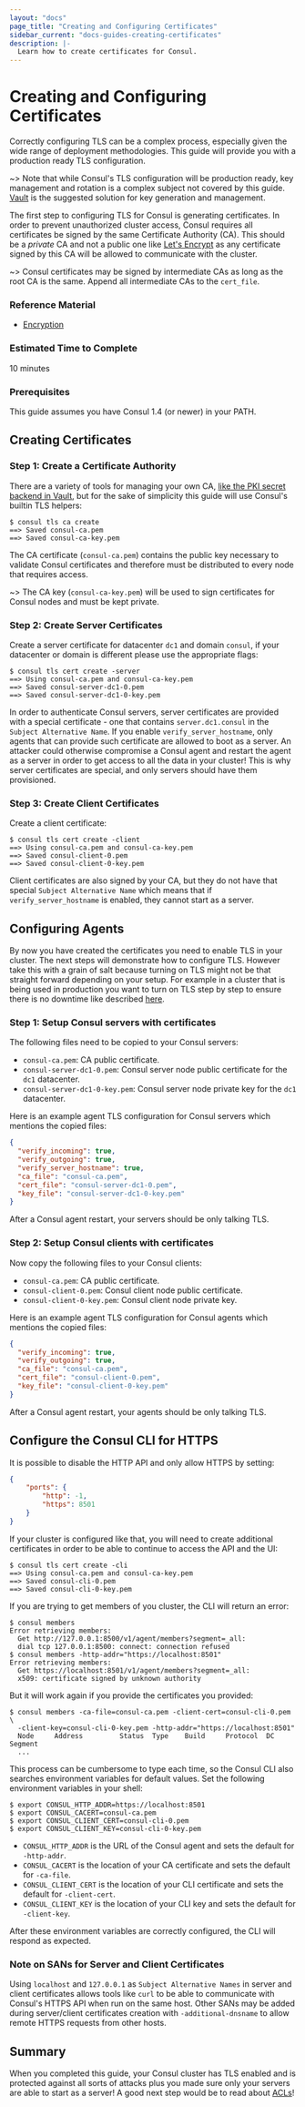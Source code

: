 ```yaml
---
layout: "docs"
page_title: "Creating and Configuring Certificates"
sidebar_current: "docs-guides-creating-certificates"
description: |-
  Learn how to create certificates for Consul.
---
```


# Creating and Configuring Certificates

Correctly configuring TLS can be a complex process, especially given the wide
range of deployment methodologies. This guide will provide you with a
production ready TLS configuration.

~> Note that while Consul's TLS configuration will be production ready, key
   management and rotation is a complex subject not covered by this guide.
   [Vault][vault] is the suggested solution for key generation and management.

The first step to configuring TLS for Consul is generating certificates. In
order to prevent unauthorized cluster access, Consul requires all certificates
be signed by the same Certificate Authority (CA). This should be a _private_ CA
and not a public one like [Let's Encrypt][letsencrypt] as any certificate
signed by this CA will be allowed to communicate with the cluster.

~> Consul certificates may be signed by intermediate CAs as long as the root CA
   is the same. Append all intermediate CAs to the `cert_file`.


### Reference Material

- [Encryption](/docs/agent/encryption.html)

### Estimated Time to Complete

10 minutes

### Prerequisites

This guide assumes you have Consul 1.4 (or newer) in your PATH.

## Creating Certificates

### Step 1: Create a Certificate Authority

There are a variety of tools for managing your own CA, [like the PKI secret
backend in Vault][vault-pki], but for the sake of simplicity this guide will
use Consul's builtin TLS helpers:

```shell
$ consul tls ca create
==> Saved consul-ca.pem
==> Saved consul-ca-key.pem
```

The CA certificate (`consul-ca.pem`) contains the public key necessary to
validate Consul certificates and therefore must be distributed to every node
that requires access.

~> The CA key (`consul-ca-key.pem`) will be used to sign certificates for Consul
nodes and must be kept private.

### Step 2: Create Server Certificates

Create a server certificate for datacenter `dc1` and domain `consul`, if your
datacenter or domain is different please use the appropriate flags:

```shell
$ consul tls cert create -server
==> Using consul-ca.pem and consul-ca-key.pem
==> Saved consul-server-dc1-0.pem
==> Saved consul-server-dc1-0-key.pem
```

In order to authenticate Consul servers, server certificates are provided with a
special certificate - one that contains `server.dc1.consul` in the `Subject
Alternative Name`. If you enable `verify_server_hostname`, only agents that can
provide such certificate are allowed to boot as a server. An attacker could
otherwise compromise a Consul agent and restart the agent as a server in order
to get access to all the data in your cluster! This is why server certificates
are special, and only servers should have them provisioned.

### Step 3: Create Client Certificates

Create a client certificate:

```shell
$ consul tls cert create -client
==> Using consul-ca.pem and consul-ca-key.pem
==> Saved consul-client-0.pem
==> Saved consul-client-0-key.pem
```

Client certificates are also signed by your CA, but they do not have that
special `Subject Alternative Name` which means that if `verify_server_hostname`
is enabled, they cannot start as a server.

## Configuring Agents

By now you have created the certificates you need to enable TLS in your cluster.
The next steps will demonstrate how to configure TLS. However take this with a
grain of salt because turning on TLS might not be that straight forward
depending on your setup. For example in a cluster that is being used in
production you want to turn on TLS step by step to ensure there is no downtime
like described [here][guide].

### Step 1: Setup Consul servers with certificates

The following files need to be copied to your Consul servers:

* `consul-ca.pem`: CA public certificate.
* `consul-server-dc1-0.pem`: Consul server node public certificate for the `dc1` datacenter.
* `consul-server-dc1-0-key.pem`: Consul server node private key for the `dc1` datacenter.

Here is an example agent TLS configuration for Consul servers which mentions the
copied files:

```json
{
  "verify_incoming": true,
  "verify_outgoing": true,
  "verify_server_hostname": true,
  "ca_file": "consul-ca.pem",
  "cert_file": "consul-server-dc1-0.pem",
  "key_file": "consul-server-dc1-0-key.pem"
}
```

After a Consul agent restart, your servers should be only talking TLS.

### Step 2: Setup Consul clients with certificates

Now copy the following files to your Consul clients:

* `consul-ca.pem`: CA public certificate.
* `consul-client-0.pem`: Consul client node public certificate.
* `consul-client-0-key.pem`: Consul client node private key.

Here is an example agent TLS configuration for Consul agents which mentions the
copied files:

```json
{
  "verify_incoming": true,
  "verify_outgoing": true,
  "ca_file": "consul-ca.pem",
  "cert_file": "consul-client-0.pem",
  "key_file": "consul-client-0-key.pem"
}
```

After a Consul agent restart, your agents should be only talking TLS.

## Configure the Consul CLI for HTTPS

It is possible to disable the HTTP API and only allow HTTPS by setting:

```json
{
    "ports": {
        "http": -1,
        "https": 8501
    }
}
```

If your cluster is configured like that, you will need to create additional
certificates in order to be able to continue to access the API and the UI:

```shell
$ consul tls cert create -cli
==> Using consul-ca.pem and consul-ca-key.pem
==> Saved consul-cli-0.pem
==> Saved consul-cli-0-key.pem
```

If you are trying to get members of you cluster, the CLI will return an error:

```
$ consul members
Error retrieving members:
  Get http://127.0.0.1:8500/v1/agent/members?segment=_all:
  dial tcp 127.0.0.1:8500: connect: connection refused
$ consul members -http-addr="https://localhost:8501"
Error retrieving members:
  Get https://localhost:8501/v1/agent/members?segment=_all:
  x509: certificate signed by unknown authority
```

But it will work again if you provide the certificates you provided:

```
$ consul members -ca-file=consul-ca.pem -client-cert=consul-cli-0.pem \
  -client-key=consul-cli-0-key.pem -http-addr="https://localhost:8501"
  Node     Address         Status  Type    Build     Protocol  DC   Segment
  ...
```

This process can be cumbersome to type each time, so the Consul CLI also
searches environment variables for default values. Set the following
environment variables in your shell:

```shell
$ export CONSUL_HTTP_ADDR=https://localhost:8501
$ export CONSUL_CACERT=consul-ca.pem
$ export CONSUL_CLIENT_CERT=consul-cli-0.pem
$ export CONSUL_CLIENT_KEY=consul-cli-0-key.pem
```

* `CONSUL_HTTP_ADDR` is the URL of the Consul agent and sets the default for
  `-http-addr`.
* `CONSUL_CACERT` is the location of your CA certificate and sets the default
  for `-ca-file`.
* `CONSUL_CLIENT_CERT` is the location of your CLI certificate and sets the
  default for `-client-cert`.
* `CONSUL_CLIENT_KEY` is the location of your CLI key and sets the default for
  `-client-key`.

After these environment variables are correctly configured, the CLI will
respond as expected.

### Note on SANs for Server and Client Certificates

Using `localhost` and `127.0.0.1` as `Subject Alternative Names` in server
and client certificates allows tools like `curl` to be able to communicate with
Consul's HTTPS API when run on the same host. Other SANs may be added during
server/client certificates creation with `-additional-dnsname` to allow remote
HTTPS requests from other hosts.

## Summary

When you completed this guide, your Consul cluster has TLS enabled and is
protected against all sorts of attacks plus you made sure only your servers are
able to start as a server! A good next step would be to read about [ACLs][acl]!

[letsencrypt]: https://letsencrypt.org/
[vault]: https://www.vaultproject.io/
[vault-pki]: https://www.vaultproject.io/docs/secrets/pki/index.html
[guide]: /docs/agent/encryption.html#configuring-tls-on-an-existing-cluster
[acl]: /docs/guides/acl.html

